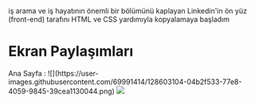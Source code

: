 <link href="https://cdn.jsdelivr.net/npm/bootstrap@5.1.0/dist/css/bootstrap.min.css" rel="stylesheet" integrity="sha384-KyZXEAg3QhqLMpG8r+8fhAXLRk2vvoC2f3B09zVXn8CA5QIVfZOJ3BCsw2P0p/We" crossorigin="anonymous">
iş arama ve iş hayatının önemli bir bölümünü kaplayan Linkedin'in ön yüz (front-end) tarafını HTML ve CSS yardımıyla kopyalamaya başladım

<h1>Ekran Paylaşımları</h1>
Ana Sayfa : ![](https://user-images.githubusercontent.com/69991414/128603104-04b2f533-77e8-4059-9845-39cea1130044.png)

<img src="![](https://user-images.githubusercontent.com/69991414/128603104-04b2f533-77e8-4059-9845-39cea1130044.png)" />

